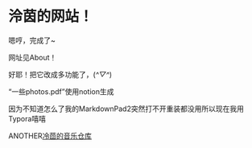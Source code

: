 # 泠茵的网站！


嗯哼，完成了~

网址见About！

好耶！把它改成多功能了，(*^▽^*)

“一些photos.pdf”使用notion生成

因为不知道怎么了我的MarkdownPad2突然打不开重装都没用所以现在我用Typora嘻嘻

ANOTHER[冷茴的音乐仓库](https://lenghuiabc.github.io/)
